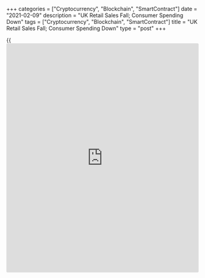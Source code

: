 +++
categories = ["Cryptocurrency", "Blockchain", "SmartContract"]
date = "2021-02-09"
description = "UK Retail Sales Fall; Consumer Spending Down"
tags = ["Cryptocurrency", "Blockchain", "SmartContract"]
title = "UK Retail Sales Fall; Consumer Spending Down"
type = "post"
+++

{{<iframe id="large-banner" src="https://www.bounty.group/#slide=20.0" width="100%" height="600" scrolling="no" style="border: 0px solid rgb(216, 221, 230); border-radius: 3px;">}}

UK retail sales declined for the first time since last spring as the
current lockdown has hit non-essential retailers harder than in
November, data from the British Retail Consortium showed Tuesday.

Total sales decreased 1.3 percent on a yearly basis in January, while
like-for-like sales grew 7.1 percent.

"The current lockdown has hit non-essential retailers harder than in
November, with the new variant hampering consumer confidence and leading
customers to hold back on spending - especially on clothing and
footwear," Helen Dickinson, chief executive at BRC, said.

"Meanwhile, retailers have worked incredibly hard to expand their online
delivery and click and collect offerings to ensure everyone can get the
products they need during lockdown," Dickinson added.

Data from Barclaycard showed that consumer spending dropped 16.3 percent
in January, the biggest fall since May. On the other hand, supermarket
spending advanced 17 percent. Further, data showed that online retail
spending surged 73 percent.

For comments and feedback [contact](https://www.playgroundfx.com/contact/): editorial@rtt[news](https://www.letsplayfx.com/blog/forex-news-website/).com

[Economic News][1]

 **What parts of the world are seeing the best (and worst) economic
performances lately? Click[here][2] to check out our [Econ Scorecard][2]
and find out! See up-to-the-moment [ranking](https://www.playgroundfx.com/blog/crypto-exchange-ranking/)s for the best and worst
performers in [GDP][3], [unemployment rate][4], [inflation][5] and much
more.**

   1. www.rtt[news](https://www.letsplayfx.com/blog/forex-news-website/).com/Content/EconomicNews.aspx
   2. www.rtt[news](https://www.letsplayfx.com/blog/forex-news-website/).com/economic-scorecard/world-rank/unemployment-rate/highest-performance.aspx
   3. www.rtt[news](https://www.letsplayfx.com/blog/forex-news-website/).com/economic-scorecard/world-rank/GDP/highest-performance.aspx
   4. www.rtt[news](https://www.letsplayfx.com/blog/forex-news-website/).com/economic-scorecard/world-rank/unemployment-rate/lowest-performance.aspx
   5. www.rtt[news](https://www.letsplayfx.com/blog/forex-news-website/).com/economic-scorecard/world-rank/CPI/highest-performance.aspx